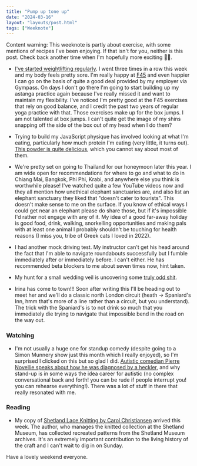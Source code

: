 ```yaml
---
title: "Pump up tone up"
date: "2024-03-16"
layout: "layouts/post.html"
tags: ["Weeknote"]
---
```


Content warning: This weeknote is partly about exercise, with some mentions of recipes I've been enjoying. If that isn't for you, neither is this post. Check back another time when I'm hopefully more exciting ✌🏻.

-   [I've started weightlifting regularly](https://www.youtube.com/watch?v=5MfzHsBDh-4). I went three times in a row this week and my body feels pretty sore. I'm really happy at [F45](https://f45training.com/) and even happier I can go on the basis of quite a good deal provided by my employer via Gympass. On days I don't go there I'm going to start building up my astanga practice again because I've really missed it and want to maintain my flexibility. I've noticed I'm pretty good at the F45 exercises that rely on good balance, and I credit the past two years of regular yoga practice with that. Those exercises make up for the box jumps. I am not talented at box jumps. I can't quite get the image of my shins snapping off the side of the box out of my head when I do them?

-   Trying to build my JavaScript physique has involved looking at what I'm eating, particularly how much protein I'm eating (very little, it turns out). [This powder is quite delicious](https://theorganicproteincompany.co.uk/products/organic-whey-protein-madagascan-vanilla), which you cannot say about most of them.

-   We're pretty set on going to Thailand for our honeymoon later this year. I am wide open for recommendations for where to go and what to do in Chiang Mai, Bangkok, Phi Phi, Krabi, and anywhere else you think is worthwhile please! I've watched quite a few YouTube videos now and they all mention how unethical elephant sanctuaries are, and also list an elephant sanctuary they liked that "doesn't cater to tourists". This doesn't make sense to me on the surface. If you know of ethical ways I could get near an elephant please do share those, but if it's impossible I'd rather not engage with any of it. My idea of a good far-away holiday is good food, drink, walking, snorkelling opportunities and making pals with at least one animal I probably shouldn't be touching for health reasons (I miss you, tribe of Greek cats I loved in 2022).

-   I had another mock driving test. My instructor can't get his head around the fact that I'm able to navigate roundabouts successfully but I fumble immediately after or immediately before. I can't either. He has recommended beta blockers to me about seven times now, hint taken.

-   My hunt for a small wedding veil is uncovering some [truly odd shit](https://eugeniakim.com/products/cookie?pr_prod_strat=e5_desc&pr_rec_id=53b498658&pr_rec_pid=8193450049791&pr_ref_pid=8125801890047&pr_seq=uniform).

-   Irina has come to town!!! Soon after writing this I'll be heading out to meet her and we'll do a classic north London circuit (heath -> Spaniard's Inn, hmm that's more of a line rather than a circuit, but you understand). The trick with the Spaniard's is to not drink so much that you immediately die trying to navigate that impossible bend in the road on the way out.

### Watching

-   I'm not usually a huge one for standup comedy (despite going to a Simon Munnery show just this month which I really enjoyed), so I'm surprised I clicked on this but so glad I did. [Autistic comedian Pierre Novellie speaks about how he was diagnosed by a heckler](https://www.youtube.com/watch?v=w1jLTT4Ti-E&t=4362s), and why stand-up is in some ways the idea career for autistic (no complex conversational back and forth! you can be rude if people interrupt you! you can rehearse everything!). There was a lot of stuff in there that really resonated with me.

### Reading

-   My copy of [Shetland Lace Knitting by Carol Christiansen](https://www.whsmith.co.uk/products/shetland-fine-lace-knitting-recreating-patterns-from-the-past/carol-christiansen/hardback/9780719842870.html) arrived this week. The author, who manages the knitted collection at the Shetland Museum, has collected recreated patterns from the Shetland Museum archives. It's an extremely important contribution to the living history of the craft and I can't wait to dig in on Sunday.

Have a lovely weekend everyone.
